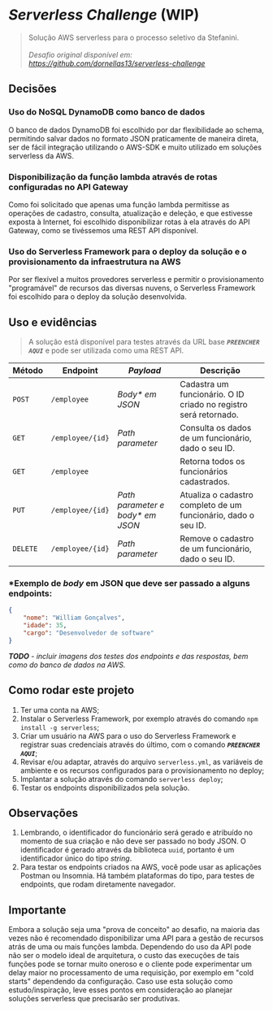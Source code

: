 # _Serverless Challenge_ (WIP)

> Solução AWS serverless para o processo seletivo da Stefanini.<br><br> _Desafio original disponível em: https://github.com/dornellas13/serverless-challenge_

## Decisões

### Uso do NoSQL DynamoDB como banco de dados

O banco de dados DynamoDB foi escolhido por dar flexibilidade ao schema, permitindo salvar dados no formato JSON praticamente de maneira direta, ser de fácil integração utilizando o AWS-SDK e muito utilizado em soluções serverless da AWS.

### Disponibilização da função lambda através de rotas configuradas no API Gateway

Como foi solicitado que apenas uma função lambda permitisse as operações de cadastro, consulta, atualização e deleção, e que estivesse exposta à Internet, foi escolhido disponibilizar rotas à ela através do API Gateway, como se tivéssemos uma REST API disponível.

### Uso do Serverless Framework para o deploy da solução e o provisionamento da infraestrutura na AWS

Por ser flexível a muitos provedores serverless e permitir o provisionamento "programável" de recursos das diversas nuvens, o Serverless Framework foi escolhido para o deploy da solução desenvolvida.

## Uso e evidências

> A solução está disponível para testes através da URL base **_`PREENCHER AQUI`_** e pode ser utilizada como uma REST API.

| Método   | Endpoint         | _Payload_                         | Descrição                                                        |
| -------- | ---------------- | --------------------------------- | ---------------------------------------------------------------- |
| `POST`   | `/employee`      | _Body\* em JSON_                  | Cadastra um funcionário. O ID criado no registro será retornado. |
| `GET`    | `/employee/{id}` | _Path parameter_                  | Consulta os dados de um funcionário, dado o seu ID.              |
| `GET`    | `/employee`      |                                   | Retorna todos os funcionários cadastrados.                       |
| `PUT`    | `/employee/{id}` | _Path parameter e body\* em JSON_ | Atualiza o cadastro completo de um funcionário, dado o seu ID.   |
| `DELETE` | `/employee/{id}` | _Path parameter_                  | Remove o cadastro de um funcionário, dado o seu ID.              |

### \*Exemplo de _body_ em JSON que deve ser passado a alguns endpoints:

```json
{
    "nome": "William Gonçalves",
    "idade": 35,
    "cargo": "Desenvolvedor de software"
}
```

**_TODO_** - _incluir imagens dos testes dos endpoints e das respostas, bem como do banco de dados na AWS._

## Como rodar este projeto

1. Ter uma conta na AWS;
2. Instalar o Serverless Framework, por exemplo através do comando `npm install -g serverless`;
3. Criar um usuário na AWS para o uso do Serverless Framework e registrar suas credenciais através do último, com o comando **_`PREENCHER AQUI`_**;
4. Revisar e/ou adaptar, através do arquivo `serverless.yml`, as variáveis de ambiente e os recursos configurados para o provisionamento no deploy;
5. Implantar a solução através do comando `serverless deploy`;
6. Testar os endpoints disponibilizados pela solução.

## Observações

1. Lembrando, o identificador do funcionário será gerado e atribuído no momento de sua criação e não deve ser passado no body JSON. O identificador é gerado através da biblioteca `uuid`, portanto é um identificador único do tipo _string_.
2. Para testar os endpoints criados na AWS, você pode usar as aplicações Postman ou Insomnia. Há também plataformas do tipo, para testes de endpoints, que rodam diretamente navegador.

## Importante

Embora a solução seja uma "prova de conceito" ao desafio, na maioria das vezes não é recomendado disponibilizar uma API para a gestão de recursos atrás de uma ou mais funções lambda. Dependendo do uso da API pode não ser o modelo ideal de arquitetura, o custo das execuções de tais funções pode se tornar muito oneroso e o cliente pode experimentar um delay maior no processamento de uma requisição, por exemplo em "cold starts" dependendo da configuração. Caso use esta solução como estudo/inspiração, leve esses pontos em consideração ao planejar soluções serverless que precisarão ser produtivas.
